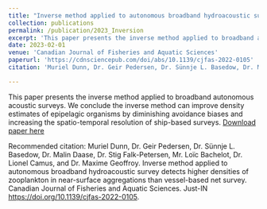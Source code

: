 ```yaml
---
title: "Inverse method applied to autonomous broadband hydroacoustic survey detects higher densities of zooplankton in near-surface aggregations than vessel-based net survey"
collection: publications
permalink: /publication/2023_Inversion
excerpt: 'This paper presents the inverse method applied to broadband autonomous acoustic surveys. We conclude the inverse method can improve density estimates of epipelagic organisms by diminishing avoidance biases and increasing the spatio-temporal resolution of ship-based surveys.'
date: 2023-02-01
venue: 'Canadian Journal of Fisheries and Aquatic Sciences'
paperurl: 'https://cdnsciencepub.com/doi/abs/10.1139/cjfas-2022-0105'
citation: 'Muriel Dunn, Dr. Geir Pedersen, Dr. Sünnje L. Basedow, Dr. Malin Daase, Dr. Stig Falk-Petersen, Mr. Loïc Bachelot, Dr. Lionel Camus, and Dr. Maxime Geoffroy. Inverse method applied to autonomous broadband hydroacoustic survey detects higher densities of zooplankton in near-surface aggregations than vessel-based net survey. Canadian Journal of Fisheries and Aquatic Sciences. Just-IN  https://doi.org/10.1139/cjfas-2022-0105'

---
```

This paper presents the inverse method applied to broadband autonomous acoustic surveys. We conclude the inverse method can improve density estimates of epipelagic organisms by diminishing avoidance biases and increasing the spatio-temporal resolution of ship-based surveys.
[Download paper here](https://cdnsciencepub.com/doi/abs/10.1139/cjfas-2022-0105)

Recommended citation: Muriel Dunn, Dr. Geir Pedersen, Dr. Sünnje L. Basedow, Dr. Malin Daase, Dr. Stig Falk-Petersen, Mr. Loïc Bachelot, Dr. Lionel Camus, and Dr. Maxime Geoffroy. Inverse method applied to autonomous broadband hydroacoustic survey detects higher densities of zooplankton in near-surface aggregations than vessel-based net survey. Canadian Journal of Fisheries and Aquatic Sciences. Just-IN  https://doi.org/10.1139/cjfas-2022-0105.